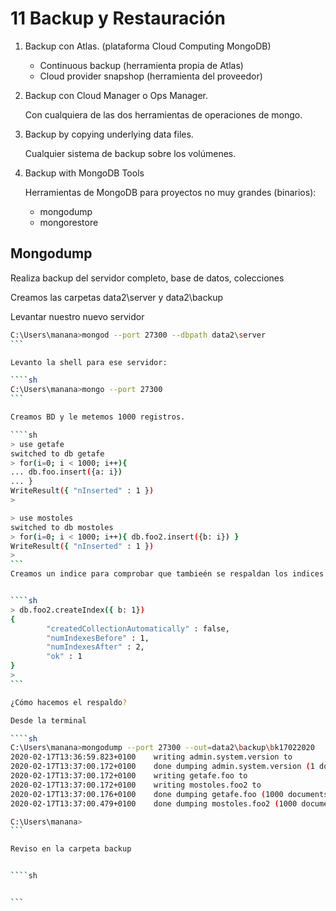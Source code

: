 # 11 Backup y Restauración

1. Backup con Atlas. (plataforma Cloud Computing MongoDB)
   * Continuous backup (herramienta propia de Atlas)
   * Cloud provider snapshop (herramienta del proveedor)

2. Backup con Cloud Manager o Ops Manager.
   
   Con cualquiera de las dos herramientas de operaciones de mongo.

3. Backup by copying underlying data files.
   
   Cualquier sistema de backup sobre los volúmenes.

4. Backup with MongoDB Tools

   Herramientas de MongoDB para proyectos no muy grandes (binarios):
   
   * mongodump
   * mongorestore
   

## Mongodump

Realiza backup del servidor completo, base de datos, colecciones


Creamos las carpetas data2\server y data2\backup


Levantar nuestro nuevo servidor
````sh
C:\Users\manana>mongod --port 27300 --dbpath data2\server
```

Levanto la shell para ese servidor:

````sh
C:\Users\manana>mongo --port 27300
```

Creamos BD y le metemos 1000 registros.

````sh
> use getafe
switched to db getafe
> for(i=0; i < 1000; i++){
... db.foo.insert({a: i})
... }
WriteResult({ "nInserted" : 1 })
>

> use mostoles
switched to db mostoles
> for(i=0; i < 1000; i++){ db.foo2.insert({b: i}) }
WriteResult({ "nInserted" : 1 })
>
```
Creamos un indice para comprobar que tambieén se respaldan los indices:


````sh
> db.foo2.createIndex({ b: 1})
{
        "createdCollectionAutomatically" : false,
        "numIndexesBefore" : 1,
        "numIndexesAfter" : 2,
        "ok" : 1
}
>     
```

¿Cómo hacemos el respaldo?

Desde la terminal

````sh
C:\Users\manana>mongodump --port 27300 --out=data2\backup\bk17022020
2020-02-17T13:36:59.823+0100    writing admin.system.version to
2020-02-17T13:37:00.172+0100    done dumping admin.system.version (1 document)
2020-02-17T13:37:00.172+0100    writing getafe.foo to
2020-02-17T13:37:00.172+0100    writing mostoles.foo2 to
2020-02-17T13:37:00.176+0100    done dumping getafe.foo (1000 documents)
2020-02-17T13:37:00.479+0100    done dumping mostoles.foo2 (1000 documents)

C:\Users\manana>             
```

Reviso en la carpeta backup


````sh


```


   
